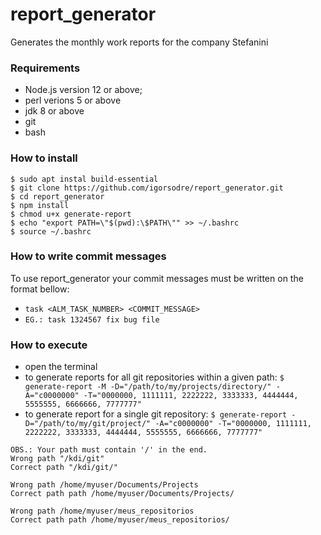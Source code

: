 # report_generator

Generates the monthly work reports for the company Stefanini

### Requirements

- Node.js version 12 or above;
- perl verions 5 or above
- jdk 8 or above
- git
- bash

### How to install

```
$ sudo apt instal build-essential
$ git clone https://github.com/igorsodre/report_generator.git
$ cd report_generator
$ npm install
$ chmod u+x generate-report
$ echo "export PATH=\"$(pwd):\$PATH\"" >> ~/.bashrc
$ source ~/.bashrc
```

### How to write commit messages

To use report_generator your commit messages must be written on the format bellow:
- `task <ALM_TASK_NUMBER> <COMMIT_MESSAGE>`
- `EG.: task 1324567 fix bug file`

### How to execute

- open the terminal
- to generate reports for all git repositories within a given path: `$ generate-report -M -D="/path/to/my/projects/directory/" -A="c0000000" -T="0000000, 1111111, 2222222, 3333333, 4444444, 5555555, 6666666, 7777777"`
- to generate report for a single git repository: `$ generate-report -D="/path/to/my/git/project/" -A="c0000000" -T="0000000, 1111111, 2222222, 3333333, 4444444, 5555555, 6666666, 7777777"`

```
OBS.: Your path must contain '/' in the end.
Wrong path "/kdi/git"
Correct path "/kdi/git/"

Wrong path /home/myuser/Documents/Projects
Correct path path /home/myuser/Documents/Projects/

Wrong path /home/myuser/meus_repositorios
Correct path path /home/myuser/meus_repositorios/
```
